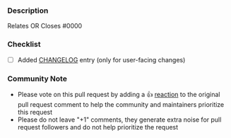 ### Description
<!--- Description of the change. For example: This PR updates ABC resource so that we can XYZ --->


<!--- If your PR fully resolves and should automatically close the linked issue, use Closes. Otherwise, use Relates --->
Relates OR Closes #0000


### Checklist
- [ ] Added [CHANGELOG](https://github.com/hashicorp/vault-action/blob/master/CHANGELOG.md) entry (only for user-facing changes)


### Community Note

* Please vote on this pull request by adding a 👍
  [reaction](https://blog.github.com/2016-03-10-add-reactions-to-pull-requests-issues-and-comments/)
  to the original pull request comment to help the community and maintainers
  prioritize this request
* Please do not leave "+1" comments, they generate extra noise for pull request
  followers and do not help prioritize the request
